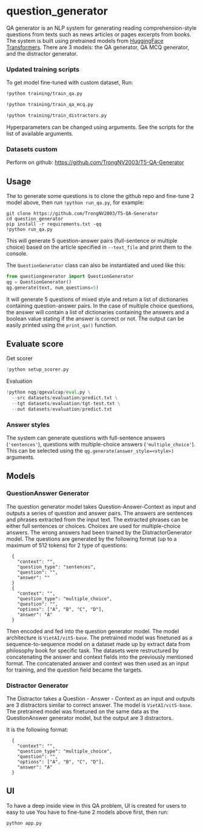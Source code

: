 # question_generator

QA generator is an NLP system for generating reading comprehension-style questions from texts such as news articles or pages excerpts from books. The system is built using pretrained models from [HuggingFace Transformers](https://github.com/huggingface/transformers). 
There are 3 models: the QA generator, QA MCQ generator, and the distractor generator.

### Updated training scripts

To get model fine-tuned with custom dataset, Run:

```bash
!python training/train_qa.py
```

```bash
!python training/train_qa_mcq.py
```

```bash
!python training/train_distractors.py
```


Hyperparameters can be changed using arguments. See the scripts for the list of available arguments.

### Datasets custom
Perform on github: https://github.com/TrongNV2003/T5-QA-Generator

## Usage

The to generate some questions is to clone the github repo and fine-tune 2 model above, then run `!python run_qa.py`, for example:

```
git clone https://github.com/TrongNV2003/T5-QA-Generator
cd question_generator
pip install -r requirements.txt -qq
!python run_qa.py
```

This will generate 5 question-answer pairs (full-sentence or multiple choice) based on the article specified in `--text_file` and print them to the console.

The `QuestionGenerator` class can also be instantiated and used like this:

```python
from questiongenerator import QuestionGenerator
qg = QuestionGenerator()
qg.generate(text, num_questions=5)
```

It will generate 5 questions of mixed style and return a list of dictionaries containing question-answer pairs. In the case of multiple choice questions, the answer will contain a list of dictionaries containing the answers and a boolean value stating if the answer is correct or not. The output can be easily printed using the `print_qa()` function.

## Evaluate score
Get scorer
```python
!python setup_scorer.py 
```

Evaluation
```python
!python nqg/qgevalcap/eval.py \
  --src datasets/evaluation/predict.txt \
  --tgt datasets/evaluation/tgt-test.txt \
  --out datasets/evaluation/predict.txt
```
### Answer styles

The system can generate questions with full-sentence answers (`'sentences'`), questions with multiple-choice answers (`'multiple_choice'`). This can be selected using the `qg.generate(answer_style=<style>)` arguments.

## Models

### QuestionAnswer Generator

The question generator model takes Question-Answer-Context as input and outputs a series of question and answer pairs. The answers are sentences and phrases extracted from the input text. The extracted phrases can be either full sentences or choices. Choices are used for multiple-choice answers. The wrong answers had been trained by the DistractorGenerator model. The questions are generated by the following format (up to a maximum of 512 tokens) for 2 type of questions:

```
  {
    "context": "",
    "question_type": "sentences",
    "question": "",
    "answer": ""
  }
  {
    "context": "",
    "question_type": "multiple_choice",
    "question": "",
    "options": ["A", "B", "C", "D"],
    "answer": "A"
  }
```

Then encoded and fed into the question generator model. The model architecture is `VietAI/vit5-base`. The pretrained model was finetuned as a sequence-to-sequence model on a dataset made up by extract data from philosophy book for specific task. The datasets were restructured by concatenating the answer and context fields into the previously mentioned format. The concatenated answer and context was then used as an input for training, and the question field became the targets.

### Distractor Generator

The Distractor takes a Question - Answer - Context as an input and outputs are 3 distractors similar to correct answer. The model is `VietAI/vit5-base`. The pretrained model was finetuned on the same data as the QuestionAnswer generator model, but the output are 3 distractors.

 It is the following format:

```
  {
    "context": "",
    "question_type": "multiple_choice",
    "question": "",
    "options": ["A", "B", "C", "D"],
    "answer": "A"
  }
```

## UI
To have a deep inside view in this QA problem, UI is created for users to easy to use 
You have to fine-tune 2 models above first, then run:
```python
python app.py
```